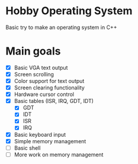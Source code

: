 # Hobby Operating System
Basic try to make an operating system in C++

# Main goals
- [X] Basic VGA text output
- [X] Screen scrolling
- [X] Color support for text output
- [X] Screen clearing functionality
- [X] Hardware cursor control
- [X] Basic tables (ISR, IRQ, GDT, IDT)
	- [X] GDT
	- [X] IDT
	- [X] ISR
	- [X] IRQ
- [X] Basic keyboard input
- [X] Simple memory management
- [ ] Basic shell
- [ ] More work on memory management
